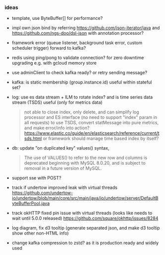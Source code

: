 ### ideas

* template, use ByteBuffer[] for performance?

* impl own json bind by referring https://github.com/json-iterator/java and https://github.com/ngs-doo/dsl-json with annotation processor?

* framework error (queue listener, background task error, custom scheduler trigger) forward to kafka?
* redis using ping/pong to validate connection? for zero downtime upgrading e.g. with gcloud memory store
* use adminClient to check kafka ready? or retry sending message?

* kafka: is static membership (group.instance.id) useful within stateful set?

* log: use es data stream + ILM to rotate index? and is time series data stream (TSDS) useful (only for metrics data)
  > not able to close index, only delete, and can simplify log processor and ES interface (no need to support "index" param in all requests)
  > to use TSDS, convert statMessage into pure metrics, and make error/info into action?
  > https://www.elastic.co/guide/en/elasticsearch/reference/current/tsds.html
  > or framework should manage time based index by itself?

* db: update "on duplicated key" values() syntax,
  > The use of VALUES() to refer to the new row and columns is deprecated beginning with MySQL 8.0.20, and is subject to removal in a future version of MySQL.

* support sse with POST?

* track if undertow improved leak with virtual threads
  https://github.com/undertow-io/undertow/blob/main/core/src/main/java/io/undertow/server/DefaultByteBufferPool.java

* track okHTTP fixed pin issue with virtual threads (looks like needs to wait until 5.0.0 released)
  https://github.com/square/okhttp/issues/8284

* log diagram, fix d3 tooltip (generate separated json, and make d3 tooltip show other non-HTML info)
* change kafka compression to zstd? as it is production ready and widely used

